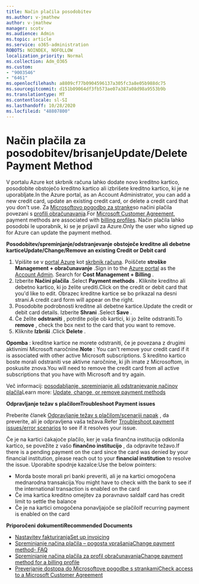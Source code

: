 ```yaml
---
title: Način plačila posodobitev
ms.author: v-jmathew
author: v-jmathew
manager: scotv
ms.audience: Admin
ms.topic: article
ms.service: o365-administration
ROBOTS: NOINDEX, NOFOLLOW
localization_priority: Normal
ms.collection: Adm_O365
ms.custom:
- "9003546"
- "6461"
ms.openlocfilehash: a8809cf77b0904596137a305fc3a8e05b988dc75
ms.sourcegitcommit: d151b09064df3fb573ae07a387a08d98a9553b9b
ms.translationtype: MT
ms.contentlocale: sl-SI
ms.lasthandoff: 10/28/2020
ms.locfileid: "48807800"
---
```

# <a name="updatedelete-payment-method"></a><span data-ttu-id="9d0ce-102">Način plačila za posodobitev/brisanje</span><span class="sxs-lookup"><span data-stu-id="9d0ce-102">Update/Delete Payment Method</span></span>

<span data-ttu-id="9d0ce-103">V portalu Azure kot skrbnik računa lahko dodate novo kreditno kartico, posodobite obstoječo kreditno kartico ali izbrišete kreditno kartico, ki je ne uporabljate.</span><span class="sxs-lookup"><span data-stu-id="9d0ce-103">In the Azure portal, as an Account Administrator, you can add a new credit card, update an existing credit card, or delete a credit card that you don't use.</span></span> <span data-ttu-id="9d0ce-104">Za [Microsoftovo pogodbo za stranke](https://docs.microsoft.com/azure/billing/billing-how-to-change-credit-card?WT.mc_id=Portal-Microsoft_Azure_Support#check-access-to-a-microsoft-customer-agreement)so načini plačila povezani s [profili obračunavanja](https://docs.microsoft.com/azure/billing/billing-how-to-change-credit-card?WT.mc_id=Portal-Microsoft_Azure_Support#change-payment-method-for-a-billing-profile).</span><span class="sxs-lookup"><span data-stu-id="9d0ce-104">For [Microsoft Customer Agreement](https://docs.microsoft.com/azure/billing/billing-how-to-change-credit-card?WT.mc_id=Portal-Microsoft_Azure_Support#check-access-to-a-microsoft-customer-agreement), payment methods are associated with [billing profiles](https://docs.microsoft.com/azure/billing/billing-how-to-change-credit-card?WT.mc_id=Portal-Microsoft_Azure_Support#change-payment-method-for-a-billing-profile).</span></span> <span data-ttu-id="9d0ce-105">Način plačila lahko posodobi le uporabnik, ki se je prijavil za Azure.</span><span class="sxs-lookup"><span data-stu-id="9d0ce-105">Only the user who signed up for Azure can update the payment method.</span></span>

<span data-ttu-id="9d0ce-106">**Posodobitev/spreminjanje/odstranjevanje obstoječe kreditne ali debetne kartice**</span><span class="sxs-lookup"><span data-stu-id="9d0ce-106">**Update/Change/Remove an existing Credit or Debit card**</span></span>

1.  <span data-ttu-id="9d0ce-107">Vpišite se v [portal Azure](https://portal.azure.com/) kot [skrbnik računa](https://docs.microsoft.com/azure/billing/billing-subscription-transfer?WT.mc_id=Portal-Microsoft_Azure_Support#whoisaa). Poiščete **stroške Management + obračunavanje** .</span><span class="sxs-lookup"><span data-stu-id="9d0ce-107">Sign in to the [Azure portal](https://portal.azure.com/) as the [Account Admin](https://docs.microsoft.com/azure/billing/billing-subscription-transfer?WT.mc_id=Portal-Microsoft_Azure_Support#whoisaa). Search for **Cost Management + Billing** .</span></span>
2.  <span data-ttu-id="9d0ce-108">Izberite **Načini plačila** .</span><span class="sxs-lookup"><span data-stu-id="9d0ce-108">Select **Payment methods** .</span></span> <span data-ttu-id="9d0ce-109">Kliknite kreditno ali debetno kartico, ki jo želite urediti.</span><span class="sxs-lookup"><span data-stu-id="9d0ce-109">Click on the credit or debit card that you'd like to edit.</span></span> <span data-ttu-id="9d0ce-110">Obrazec kreditne kartice se bo prikazal na desni strani.</span><span class="sxs-lookup"><span data-stu-id="9d0ce-110">A credit card form will appear on the right.</span></span>
3.  <span data-ttu-id="9d0ce-111">Posodobite podrobnosti kreditne ali debetne kartice.</span><span class="sxs-lookup"><span data-stu-id="9d0ce-111">Update the credit or debit card details.</span></span> <span data-ttu-id="9d0ce-112">Izberite **Shrani** .</span><span class="sxs-lookup"><span data-stu-id="9d0ce-112">Select **Save** .</span></span>
4.  <span data-ttu-id="9d0ce-113">Če želite **odstraniti** , potrdite polje ob kartici, ki jo želite odstraniti.</span><span class="sxs-lookup"><span data-stu-id="9d0ce-113">To **remove** , check the box next to the card that you want to remove.</span></span>
5.  <span data-ttu-id="9d0ce-114">Kliknite **Izbriši** .</span><span class="sxs-lookup"><span data-stu-id="9d0ce-114">Click **Delete** .</span></span>

<span data-ttu-id="9d0ce-115">**Opomba** : kreditne kartice ne morete odstraniti, če je povezana z drugimi aktivnimi Microsoft naročnine.</span><span class="sxs-lookup"><span data-stu-id="9d0ce-115">**Note** : You can't remove your credit card if it is associated with other active Microsoft subscriptions.</span></span> <span data-ttu-id="9d0ce-116">S kreditno kartico boste morali odstraniti vse aktivne naročnine, ki jih imate z Microsoftom, in poskusite znova.</span><span class="sxs-lookup"><span data-stu-id="9d0ce-116">You will need to remove the credit card from all active subscriptions that you have with Microsoft and try again.</span></span>

<span data-ttu-id="9d0ce-117">Več informacij: [posodabljanje, spreminjanje ali odstranjevanje načinov plačila](https://docs.microsoft.com/azure/billing/billing-how-to-change-credit-card?WT.mc_id=Portal-Microsoft_Azure_Support)</span><span class="sxs-lookup"><span data-stu-id="9d0ce-117">Learn more: [Update, change, or remove payment methods](https://docs.microsoft.com/azure/billing/billing-how-to-change-credit-card?WT.mc_id=Portal-Microsoft_Azure_Support)</span></span>

<span data-ttu-id="9d0ce-118">**Odpravljanje težav s plačilom**</span><span class="sxs-lookup"><span data-stu-id="9d0ce-118">**Troubleshoot Payment issues**</span></span>

<span data-ttu-id="9d0ce-119">Preberite članek [Odpravljanje težav s plačilom/scenariji napak](https://support.microsoft.com/help/4505172/troubleshooting-payment-issues) , da preverite, ali je odpravljena vaša težava.</span><span class="sxs-lookup"><span data-stu-id="9d0ce-119">Refer [Troubleshoot payment issues/error scenarios](https://support.microsoft.com/help/4505172/troubleshooting-payment-issues) to see if it resolves your issue.</span></span>

<span data-ttu-id="9d0ce-120">Če je na kartici čakajoče plačilo, ker je vaša finančna institucija odklonila kartico, se povežite z vašo **finančno institucijo** , da odpravite težavo.</span><span class="sxs-lookup"><span data-stu-id="9d0ce-120">If there is a pending payment on the card since the card was denied by your financial institution, please reach out to your **financial institution** to resolve the issue.</span></span> <span data-ttu-id="9d0ce-121">Uporabite spodnje kazalce:</span><span class="sxs-lookup"><span data-stu-id="9d0ce-121">Use the below pointers:</span></span>

- <span data-ttu-id="9d0ce-122">Morda boste morali pri banki preveriti, ali je na kartici omogočena mednarodna transakcija.</span><span class="sxs-lookup"><span data-stu-id="9d0ce-122">You might have to check with the bank to see if the international transaction is enabled on the card</span></span>
- <span data-ttu-id="9d0ce-123">Če ima kartica kreditno omejitev za poravnavo salda</span><span class="sxs-lookup"><span data-stu-id="9d0ce-123">If card has credit limit to settle the balance</span></span>
- <span data-ttu-id="9d0ce-124">Če je na kartici omogočena ponavljajoče se plačilo</span><span class="sxs-lookup"><span data-stu-id="9d0ce-124">If recurring payment is enabled on the card</span></span>

<span data-ttu-id="9d0ce-125">**Priporočeni dokumenti**</span><span class="sxs-lookup"><span data-stu-id="9d0ce-125">**Recommended Documents**</span></span>

- [<span data-ttu-id="9d0ce-126">Nastavitev fakturiranja</span><span class="sxs-lookup"><span data-stu-id="9d0ce-126">Set up invoicing</span></span>](https://azure.microsoft.com/pricing/invoicing/)
- [<span data-ttu-id="9d0ce-127">Spreminjanje načina plačila – pogosta vprašanja</span><span class="sxs-lookup"><span data-stu-id="9d0ce-127">Change payment method- FAQ</span></span>](https://docs.microsoft.com/azure/billing/billing-how-to-change-credit-card?WT.mc_id=Portal-Microsoft_Azure_Support#frequently-asked-questions)
- [<span data-ttu-id="9d0ce-128">Spreminjanje načina plačila za profil obračunavanja</span><span class="sxs-lookup"><span data-stu-id="9d0ce-128">Change payment method for a billing profile</span></span>](https://docs.microsoft.com/azure/billing/billing-how-to-change-credit-card?WT.mc_id=Portal-Microsoft_Azure_Support#change-payment-method-for-a-billing-profile)
- [<span data-ttu-id="9d0ce-129">Preverjanje dostopa do Microsoftove pogodbe s strankami</span><span class="sxs-lookup"><span data-stu-id="9d0ce-129">Check access to a Microsoft Customer Agreement</span></span>](https://docs.microsoft.com/azure/billing/billing-how-to-change-credit-card?WT.mc_id=Portal-Microsoft_Azure_Support#check-access-to-a-microsoft-customer-agreement)

